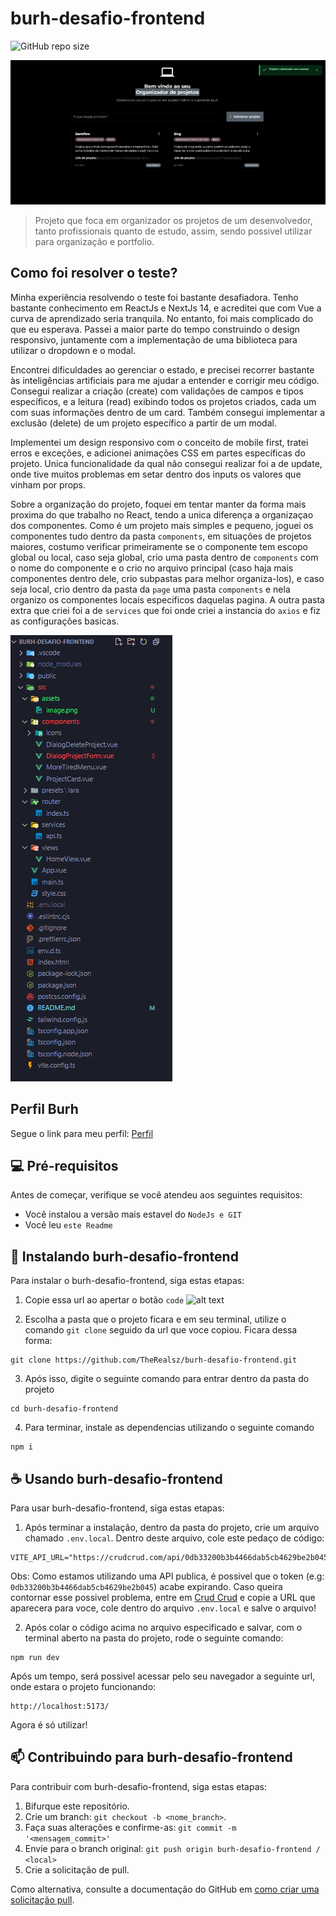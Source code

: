 # burh-desafio-frontend

![GitHub repo size](https://img.shields.io/github/repo-size/therealsz/burh-desafio-frontend?style=for-the-badge)

<img src="src/assets/image.png" alt="Exemplo imagem">

> Projeto que foca em organizador os projetos de um desenvolvedor, tanto profissionais quanto de estudo, assim, sendo possivel utilizar para organização e portfolio.

## Como foi resolver o teste?

Minha experiência resolvendo o teste foi bastante desafiadora. Tenho bastante conhecimento em ReactJs e NextJs 14, e acreditei que com Vue a curva de aprendizado seria tranquila. No entanto, foi mais complicado do que eu esperava. Passei a maior parte do tempo construindo o design responsivo, juntamente com a implementação de uma biblioteca para utilizar o dropdown e o modal.

Encontrei dificuldades ao gerenciar o estado, e precisei recorrer bastante às inteligências artificiais para me ajudar a entender e corrigir meu código. Consegui realizar a criação (create) com validações de campos e tipos específicos, e a leitura (read) exibindo todos os projetos criados, cada um com suas informações dentro de um card. Também consegui implementar a exclusão (delete) de um projeto específico a partir de um modal.

Implementei um design responsivo com o conceito de mobile first, tratei erros e exceções, e adicionei animações CSS em partes específicas do projeto. Unica funcionalidade da qual não consegui realizar foi a de update, onde tive muitos problemas em setar dentro dos inputs os valores que vinham por props.

Sobre a organização do projeto, foquei em tentar manter da forma mais proxima do que trabalho no React, tendo a unica diferença a organizaçao dos componentes. Como é um projeto mais simples e pequeno, joguei os componentes tudo dentro da pasta `components`, em situações de projetos maiores, costumo verificar primeiramente se o componente tem escopo global ou local, caso seja global, crio uma pasta dentro de `components` com o nome do componente e o crio no arquivo principal (caso haja mais componentes dentro dele, crio subpastas para melhor organiza-los), e caso seja local, crio dentro da pasta da `page` uma pasta `components` e nela organizo os componentes locais especificos daquelas pagina. A outra pasta extra que criei foi a de `services` que foi onde criei a instancia do `axios` e fiz as configurações basicas.

<img src="src/assets/projectOrganization.png" alt="Organização do projeto">

## Perfil Burh

Segue o link para meu perfil: [Perfil](https://burh.com.br/RobsonOliveira61)

## 💻 Pré-requisitos

Antes de começar, verifique se você atendeu aos seguintes requisitos:

- Você instalou a versão mais estavel do `NodeJs e GIT`
- Você leu `este Readme`

## 🚀 Instalando burh-desafio-frontend

Para instalar o burh-desafio-frontend, siga estas etapas:

1. Copie essa url ao apertar o botão `code`
   ![alt text](image-1.png)

2. Escolha a pasta que o projeto ficara e em seu terminal, utilize o comando `git clone` seguido da url que voce copiou. Ficara dessa forma:

```
git clone https://github.com/TheRealsz/burh-desafio-frontend.git
```

3. Após isso, digite o seguinte comando para entrar dentro da pasta do projeto

```
cd burh-desafio-frontend
```

4. Para terminar, instale as dependencias utilizando o seguinte comando

```
npm i
```

## ☕ Usando burh-desafio-frontend

Para usar burh-desafio-frontend, siga estas etapas:

1. Após terminar a instalação, dentro da pasta do projeto, crie um arquivo chamado `.env.local`. Dentro deste arquivo, cole este pedaço de código:

```
VITE_API_URL="https://crudcrud.com/api/0db33200b3b4466dab5cb4629be2b045"
```

Obs: Como estamos utilizando uma API publica, é possivel que o token (e.g: `0db33200b3b4466dab5cb4629be2b045`) acabe expirando. Caso queira contornar esse possivel problema, entre em [Crud Crud](https://crudcrud.com/) e copie a URL que aparecera para voce, cole dentro do arquivo `.env.local` e salve o arquivo!

2. Após colar o código acima no arquivo especificado e salvar, com o terminal aberto na pasta do projeto, rode o seguinte comando:

```
npm run dev
```

Após um tempo, será possivel acessar pelo seu navegador a seguinte url, onde estara o projeto funcionando:

```
http://localhost:5173/
```

Agora é só utilizar!

## 📫 Contribuindo para burh-desafio-frontend

Para contribuir com burh-desafio-frontend, siga estas etapas:

1. Bifurque este repositório.
2. Crie um branch: `git checkout -b <nome_branch>`.
3. Faça suas alterações e confirme-as: `git commit -m '<mensagem_commit>'`
4. Envie para o branch original: `git push origin burh-desafio-frontend / <local>`
5. Crie a solicitação de pull.

Como alternativa, consulte a documentação do GitHub em [como criar uma solicitação pull](https://help.github.com/en/github/collaborating-with-issues-and-pull-requests/creating-a-pull-request).
